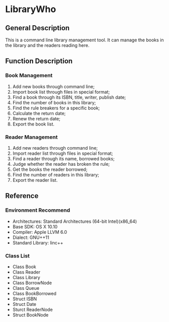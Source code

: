 # LibraryWho
## General Description
This is a command line library management tool. It can manage the books in the library and the readers reading here.
## Function Description
### Book Management
1. Add new books through command line;
2. Import book list through files in special format;
3. Find a book through its ISBN, title, writer, publish date;
4. Find the number of books in this library;
5. Find the rule breakers for a specific book;
6. Calculate the return date;
7. Renew the return date;
8. Export the book list. 

### Reader Management
1. Add new readers through command line;
2. Import reader list through files in special format;
3. Find a reader through its name, borrowed books;
4. Judge whether the reader has broken the rule;
5. Get the books the reader borrowed;
6. Find the number of readers in this library;
7. Export the reader list.

## Reference
### Environment Recommend
+ Architectures:    Standard Architectures (64-bit Intel)(x86_64)
+ Base SDK:         OS X 10.10
+ Compiler:         Apple LLVM 6.0
+ Dialect:          GNU++11
+ Standard Library: linc++

### Class List
+ Class Book
+ Class Reader
+ Class Library
+ Class BorrowNode
+ Class Queue
+ Class BookBorrowed
+ Struct ISBN
+ Struct Date
+ Sturct ReaderNode
+ Struct BookNode